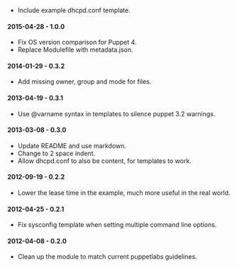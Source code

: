 * Include example dhcpd.conf template.

#### 2015-04-28 - 1.0.0
* Fix OS version comparison for Puppet 4.
* Replace Modulefile with metadata.json.

#### 2014-01-29 - 0.3.2
* Add missing owner, group and mode for files.

#### 2013-04-19 - 0.3.1
* Use @varname syntax in templates to silence puppet 3.2 warnings.

#### 2013-03-08 - 0.3.0
* Update README and use markdown.
* Change to 2 space indent.
* Allow dhcpd.conf to also be content, for templates to work.

#### 2012-09-19 - 0.2.2
* Lower the lease time in the example, much more useful in the real world.

#### 2012-04-25 - 0.2.1
* Fix sysconfig template when setting multiple command line options.

#### 2012-04-08 - 0.2.0
* Clean up the module to match current puppetlabs guidelines.

